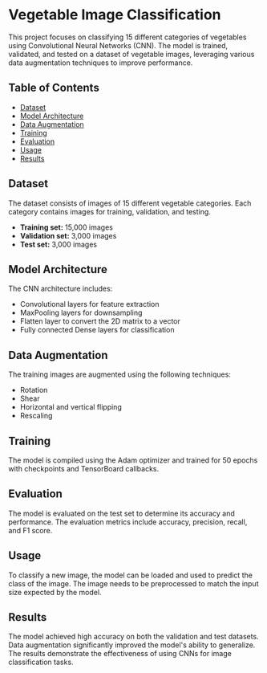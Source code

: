 # Vegetable Image Classification

This project focuses on classifying 15 different categories of vegetables using Convolutional Neural Networks (CNN). The model is trained, validated, and tested on a dataset of vegetable images, leveraging various data augmentation techniques to improve performance.

## Table of Contents
- [Dataset](#dataset)
- [Model Architecture](#model-architecture)
- [Data Augmentation](#data-augmentation)
- [Training](#training)
- [Evaluation](#evaluation)
- [Usage](#usage)
- [Results](#results)

## Dataset

The dataset consists of images of 15 different vegetable categories. Each category contains images for training, validation, and testing.

- **Training set:** 15,000 images
- **Validation set:** 3,000 images
- **Test set:** 3,000 images

## Model Architecture

The CNN architecture includes:
- Convolutional layers for feature extraction
- MaxPooling layers for downsampling
- Flatten layer to convert the 2D matrix to a vector
- Fully connected Dense layers for classification

## Data Augmentation

The training images are augmented using the following techniques:
- Rotation
- Shear
- Horizontal and vertical flipping
- Rescaling

## Training

The model is compiled using the Adam optimizer and trained for 50 epochs with checkpoints and TensorBoard callbacks.

## Evaluation

The model is evaluated on the test set to determine its accuracy and performance. The evaluation metrics include accuracy, precision, recall, and F1 score.

## Usage

To classify a new image, the model can be loaded and used to predict the class of the image. The image needs to be preprocessed to match the input size expected by the model.

## Results

The model achieved high accuracy on both the validation and test datasets. Data augmentation significantly improved the model's ability to generalize. The results demonstrate the effectiveness of using CNNs for image classification tasks.

